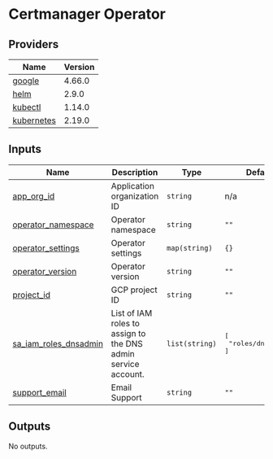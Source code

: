 # Certmanager Operator

<!-- BEGINNING OF PRE-COMMIT-TERRAFORM DOCS HOOK -->
## Providers

| Name | Version |
|------|---------|
| <a name="provider_google"></a> [google](#provider\_google) | 4.66.0 |
| <a name="provider_helm"></a> [helm](#provider\_helm) | 2.9.0 |
| <a name="provider_kubectl"></a> [kubectl](#provider\_kubectl) | 1.14.0 |
| <a name="provider_kubernetes"></a> [kubernetes](#provider\_kubernetes) | 2.19.0 |

## Inputs

| Name | Description | Type | Default | Required |
|------|-------------|------|---------|:--------:|
| <a name="input_app_org_id"></a> [app\_org\_id](#input\_app\_org\_id) | Application organization ID | `string` | n/a | yes |
| <a name="input_operator_namespace"></a> [operator\_namespace](#input\_operator\_namespace) | Operator namespace | `string` | `""` | no |
| <a name="input_operator_settings"></a> [operator\_settings](#input\_operator\_settings) | Operator settings | `map(string)` | `{}` | no |
| <a name="input_operator_version"></a> [operator\_version](#input\_operator\_version) | Operator version | `string` | `""` | no |
| <a name="input_project_id"></a> [project\_id](#input\_project\_id) | GCP project ID | `string` | `""` | no |
| <a name="input_sa_iam_roles_dnsadmin"></a> [sa\_iam\_roles\_dnsadmin](#input\_sa\_iam\_roles\_dnsadmin) | List of IAM roles to assign to the DNS admin service account. | `list(string)` | <pre>[<br>  "roles/dns.admin"<br>]</pre> | no |
| <a name="input_support_email"></a> [support\_email](#input\_support\_email) | Email Support | `string` | `""` | no |

## Outputs

No outputs.
<!-- END OF PRE-COMMIT-TERRAFORM DOCS HOOK -->
